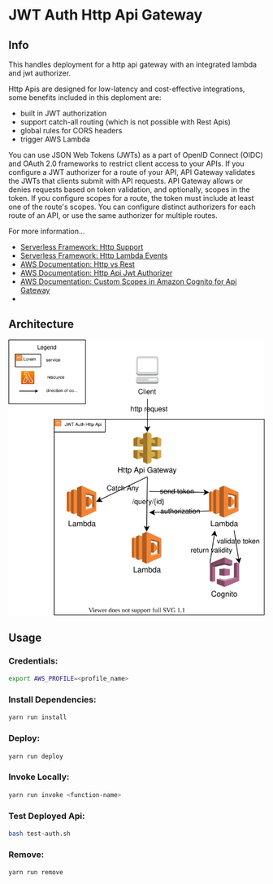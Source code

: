 # JWT Auth Http Api Gateway

## Info 

This handles deployment for a http api gateway with an integrated lambda and jwt authorizer. 

Http Apis are designed for low-latency and cost-effective integrations, some benefits included in this deploment are:
- built in JWT authorization
- support catch-all routing (which is not possible with Rest Apis)
- global rules for CORS headers
- trigger AWS Lambda

You can use JSON Web Tokens (JWTs) as a part of OpenID Connect (OIDC) and OAuth 2.0 frameworks to restrict client access to your APIs. If you configure a JWT authorizer for a route of your API, API Gateway validates the JWTs that clients submit with API requests. API Gateway allows or denies requests based on token validation, and optionally, scopes in the token. If you configure scopes for a route, the token must include at least one of the route's scopes. You can configure distinct authorizers for each route of an API, or use the same authorizer for multiple routes.

For more information...
- [Serverless Framework: Http Support](https://www.serverless.com/blog/aws-http-api-support)
- [Serverless Framework: Http Lambda Events](https://www.serverless.com/framework/docs/providers/aws/events/http-api)
- [AWS Documentation: Http vs Rest](https://docs.aws.amazon.com/apigateway/latest/developerguide/http-api-vs-rest.html)
- [AWS Documentation: Http Api Jwt Authorizer ](https://docs.aws.amazon.com/apigateway/latest/developerguide/http-api-jwt-authorizer.html)
- [AWS Documentation: Custom Scopes in Amazon Cognito for Api Gateway](https://aws.amazon.com/premiumsupport/knowledge-center/cognito-custom-scopes-api-gateway/)
- []()


## Architecture

<p align="center">
  <img src="/architecture-diagram.drawio.svg" />
</p>


## Usage 

### Credentials:
```bash
export AWS_PROFILE=<profile_name>
```

### Install Dependencies:

```bash
yarn run install
```

### Deploy:

```bash
yarn run deploy
```

### Invoke Locally:

```bash
yarn run invoke <function-name>
```

### Test Deployed Api:

```bash
bash test-auth.sh
```

### Remove:

```bash
yarn run remove
```
